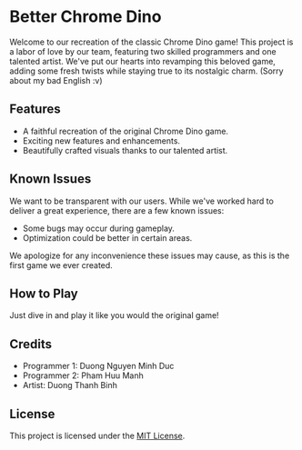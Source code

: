# Better Chrome Dino

Welcome to our recreation of the classic Chrome Dino game! This project is a labor of love by our team, featuring two skilled programmers and one talented artist. We've put our hearts into revamping this beloved game, adding some fresh twists while staying true to its nostalgic charm.
(Sorry about my bad English :v)

## Features

- A faithful recreation of the original Chrome Dino game.
- Exciting new features and enhancements.
- Beautifully crafted visuals thanks to our talented artist.

## Known Issues

We want to be transparent with our users. While we've worked hard to deliver a great experience, there are a few known issues:

- Some bugs may occur during gameplay.
- Optimization could be better in certain areas.

We apologize for any inconvenience these issues may cause, as this is the first game we ever created.

## How to Play

Just dive in and play it like you would the original game!

## Credits

- Programmer 1: Duong Nguyen Minh Duc
- Programmer 2: Pham Huu Manh
- Artist: Duong Thanh Binh

## License

This project is licensed under the [MIT License](LICENSE).

